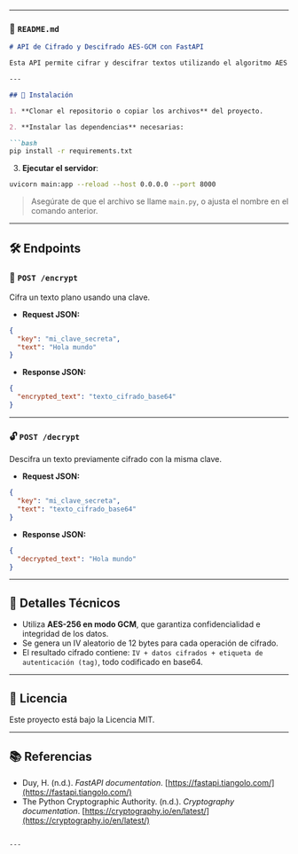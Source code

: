 
---

### 📄 `README.md`

````markdown
# API de Cifrado y Descifrado AES-GCM con FastAPI

Esta API permite cifrar y descifrar textos utilizando el algoritmo AES en modo GCM (Galois/Counter Mode) con claves de hasta 256 bits. Está desarrollada con FastAPI, ofreciendo alto rendimiento, documentación automática y validación de datos.

---

## 🚀 Instalación

1. **Clonar el repositorio o copiar los archivos** del proyecto.

2. **Instalar las dependencias** necesarias:

```bash
pip install -r requirements.txt
````

3. **Ejecutar el servidor**:

```bash
uvicorn main:app --reload --host 0.0.0.0 --port 8000
```

> Asegúrate de que el archivo se llame `main.py`, o ajusta el nombre en el comando anterior.

---

## 🛠️ Endpoints

### 🔐 `POST /encrypt`

Cifra un texto plano usando una clave.

* **Request JSON:**

```json
{
  "key": "mi_clave_secreta",
  "text": "Hola mundo"
}
```

* **Response JSON:**

```json
{
  "encrypted_text": "texto_cifrado_base64"
}
```

---

### 🔓 `POST /decrypt`

Descifra un texto previamente cifrado con la misma clave.

* **Request JSON:**

```json
{
  "key": "mi_clave_secreta",
  "text": "texto_cifrado_base64"
}
```

* **Response JSON:**

```json
{
  "decrypted_text": "Hola mundo"
}
```

---

## 🧠 Detalles Técnicos

* Utiliza **AES-256 en modo GCM**, que garantiza confidencialidad e integridad de los datos.
* Se genera un IV aleatorio de 12 bytes para cada operación de cifrado.
* El resultado cifrado contiene: `IV + datos cifrados + etiqueta de autenticación (tag)`, todo codificado en base64.

---

## 🧾 Licencia

Este proyecto está bajo la Licencia MIT.

---

## 📚 Referencias

* Duy, H. (n.d.). *FastAPI documentation*. [https://fastapi.tiangolo.com/](https://fastapi.tiangolo.com/)
* The Python Cryptographic Authority. (n.d.). *Cryptography documentation*. [https://cryptography.io/en/latest/](https://cryptography.io/en/latest/)

```

---
```

